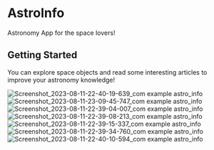 # AstroInfo

Astronomy App for the space lovers!

## Getting Started

You can explore space objects and read some interesting articles to improve your astronomy knowledge! 

![Screenshot_2023-08-11-22-40-19-639_com example astro_info](https://github.com/yusufs-d/AstroInfo/assets/74401288/d80b1f4b-8df5-4236-ad5e-74727f35258f)
![Screenshot_2023-08-11-23-09-45-747_com example astro_info](https://github.com/yusufs-d/AstroInfo/assets/74401288/c34d31c7-bc03-417e-aaae-973efac2ac15)
![Screenshot_2023-08-11-22-39-04-007_com example astro_info](https://github.com/yusufs-d/AstroInfo/assets/74401288/71cc559d-2775-486c-8131-135cfd432a09)
![Screenshot_2023-08-11-22-39-08-213_com example astro_info](https://github.com/yusufs-d/AstroInfo/assets/74401288/cdcab318-5462-4363-ad96-6424893ae2eb)
![Screenshot_2023-08-11-22-39-15-337_com example astro_info](https://github.com/yusufs-d/AstroInfo/assets/74401288/645e0c07-67ac-45b7-96ce-209d8d3d8009)
![Screenshot_2023-08-11-22-39-34-760_com example astro_info](https://github.com/yusufs-d/AstroInfo/assets/74401288/05ed9b68-4749-45e5-ab10-04e71132bfbd)![Screenshot_2023-08-11-22-40-10-594_com example astro_info](https://github.com/yusufs-d/AstroInfo/assets/74401288/d2448447-0cde-4a86-9377-066e32363eea)

